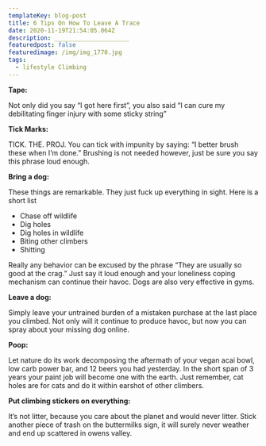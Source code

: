 ```yaml
---
templateKey: blog-post
title: 6 Tips On How To Leave A Trace
date: 2020-11-19T21:54:05.064Z
description: _____________________
featuredpost: false
featuredimage: /img/img_1770.jpg
tags:
  - lifestyle Climbing
---
```

**Tape:**

Not only did you say “I got here first”, you also said “I can cure my debilitating finger injury with some sticky string”

**Tick Marks:**

TICK. THE. PROJ. You can tick with impunity by saying: “I better brush these when I’m done.” Brushing is not needed however, just be sure you say this phrase loud enough.

**Bring a dog:**

These things are remarkable. They just fuck up everything in sight. Here is a short list

* Chase off wildlife
* Dig holes
* Dig holes in wildlife
* Biting other climbers
* Shitting

Really any behavior can be excused by the phrase “They are usually so good at the crag.” Just say it loud enough and your loneliness coping mechanism can continue their havoc. Dogs are also very effective in gyms.

**Leave a dog:**

Simply leave your untrained burden of a mistaken purchase at the last place you climbed. Not only will it continue to produce havoc, but now you can spray about your missing dog online.

**Poop:**

Let nature do its work decomposing the aftermath of your vegan acai bowl, low carb power bar, and 12 beers you had yesterday. In the short span of 3 years your paint job will become one with the earth. Just remember, cat holes are for cats and do it within earshot of other climbers.

**Put climbing stickers on everything:**

It’s not litter, because you care about the planet and would never litter. Stick another piece of trash on the buttermilks sign, it will surely never weather and end up scattered in owens valley.